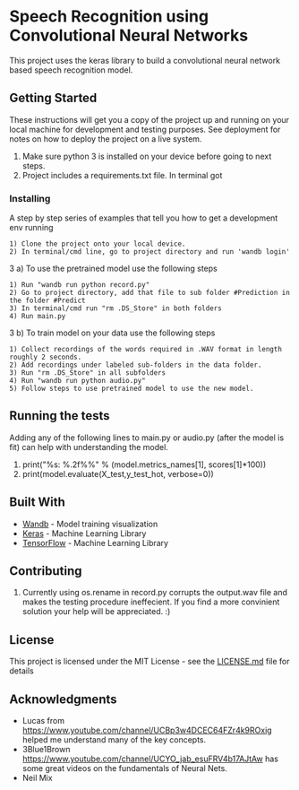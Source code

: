 # Speech Recognition using Convolutional Neural Networks

This project uses the keras library to build a convolutional neural network based speech recognition model.

## Getting Started

These instructions will get you a copy of the project up and running on your local machine for development and testing purposes. See deployment for notes on how to deploy the project on a live system.

1) Make sure python 3 is installed on your device before going to next steps.
2) Project includes a requirements.txt file. In terminal got 

### Installing

A step by step series of examples that tell you how to get a development env running
```
1) Clone the project onto your local device.
2) In terminal/cmd line, go to project directory and run 'wandb login'
```
3 a) To use the pretrained model use the following steps
```
1) Run "wandb run python record.py"
2) Go to project directory, add that file to sub folder #Prediction in the folder #Predict
3) In terminal/cmd run "rm .DS_Store" in both folders
4) Run main.py
```
3 b) To train model on your data use the following steps
```
1) Collect recordings of the words required in .WAV format in length roughly 2 seconds.
2) Add recordings under labeled sub-folders in the data folder.
3) Run "rm .DS_Store" in all subfolders
4) Run "wandb run python audio.py"
5) Follow steps to use pretrained model to use the new model.
```

## Running the tests

Adding any of the following lines to main.py or audio.py (after the model is fit) can help with understanding the model.

1) print("%s: %.2f%%" % (model.metrics_names[1], scores[1]*100))
2) print(model.evaluate(X_test,y_test_hot, verbose=0))


## Built With

* [Wandb](http://www.wandb.com/) - Model training visualization
* [Keras](https://www.Keras.com) - Machine Learning Library
* [TensorFlow](https://www.Tensorflow.com) - Machine Learning Library

## Contributing

1) Currently using os.rename in record.py corrupts the output.wav file and makes the testing procedure ineffecient. If you find a more convinient solution your help will be appreciated. :)


## License

This project is licensed under the MIT License - see the [LICENSE.md](LICENSE.md) file for details

## Acknowledgments

* Lucas from https://www.youtube.com/channel/UCBp3w4DCEC64FZr4k9ROxig helped me understand many of the key concepts.
* 3Blue1Brown https://www.youtube.com/channel/UCYO_jab_esuFRV4b17AJtAw has some great videos on the fundamentals of Neural Nets.
* Neil Mix
